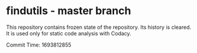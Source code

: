# findutils - master branch

This repository contains frozen state of the repository.
Its history is cleared. It is used only for static code
analysis with Codacy.

Commit Time: 1693812855